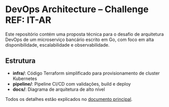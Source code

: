 # DevOps Architecture – Challenge REF: IT-AR

Este repositório contém uma proposta técnica para o desafio de arquitetura DevOps de um microserviço bancário escrito em Go, com foco em alta disponibilidade, escalabilidade e observabilidade.

## Estrutura
- **infra/**: Código Terraform simplificado para provisionamento de cluster Kubernetes
- **pipeline/**: Pipeline CI/CD com validações, build e deploy
- **docs/**: Diagrama de arquitetura de alto nível

Todos os detalhes estão explicados no [documento principal](README.md).
